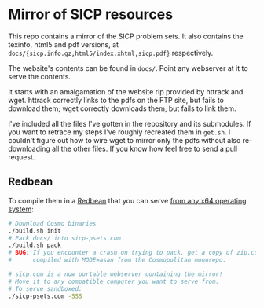 # Mirror of SICP resources

This repo contains a mirror of the SICP problem sets. It also contains the
texinfo, html5 and pdf versions, at
`docs/{sicp.info.gz,html5/index.xhtml,sicp.pdf}` respectively.

The website's contents can be found in `docs/`. Point any webserver at it to
serve the contents.

It starts with an amalgamation of the website rip provided by httrack and wget. httrack
correctly links to the pdfs on the FTP site, but fails to download them; wget
correctly downloads them, but fails to link them.

I've included all the files I've gotten in the repository and its submodules. If
you want to retrace my steps I've roughly recreated them in `get.sh`. I couldn't
figure out how to wire wget to mirror only the pdfs without also re-downloading
all the other files. If you know how feel free to send a pull request.

## Redbean
To compile them in a [Redbean](https://redbean.dev/) that you can serve [from
any x64 operating system](https://justine.lol/ape.html):

``` sh
# Download Cosmo binaries
./build.sh init
# Pack docs/ into sicp-psets.com
./build.sh pack
# BUG: If you encounter a crash on trying to pack, get a copy of zip.com
#      compiled with MODE=asan from the Cosmopolitan monorepo.

# sicp.com is a now portable webserver containing the mirror!
# Move it to any compatible computer you want to serve from.
# To serve sandboxed:
./sicp-psets.com -SSS
```
